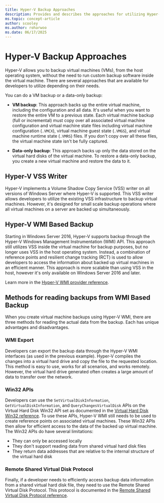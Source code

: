 ```yaml
---
title: Hyper-V Backup Approaches
description: Provides and describes the approaches for utilizing Hyper-V to create backup virtual machines.
ms.topic: concept-article
author: scooley
ms.author: roharwoo
ms.date: 06/17/2025
---
```


# Hyper-V Backup Approaches

Hyper-V allows you to backup virtual machines (VMs), from the host operating system, without the need to run custom backup software inside the virtual machine. There are several approaches that are available for developers to utilize depending on their needs.

You can do a VM backup or a data-only backup:

- **VM backup**: This approach backs up the entire virtual machine, including the configuration and all data. It's useful when you want to restore the entire VM to a previous state. Each virtual machine backup (full or incremental) must copy over all associated virtual machine configuration and virtual machine state files including virtual machine configuration (`.VMCX`), virtual machine guest state (`.VMGS`), and virtual machine runtime state (`.VMRS`) files. If you don't copy over all these files, the virtual machine state isn't be fully captured.

- **Data-only backup**: This approach backs up only the data stored on the virtual hard disks of the virtual machine. To restore a data-only backup, you create a new virtual machine and restore the data to it.

## Hyper-V VSS Writer

Hyper-V implements a Volume Shadow Copy Service (VSS) writer on all versions of Windows Server where Hyper-V is supported. This VSS writer allows developers to utilize the existing VSS infrastructure to backup virtual machines. However, it's designed for small scale backup operations where all virtual machines on a server are backed up simultaneously.

## Hyper-V WMI Based Backup

Starting in Windows Server 2016, Hyper-V supports backup through the Hyper-V Windows Management Instrumentation (WMI) API. This approach still utilizes VSS inside the virtual machine for backup purposes, but no longer uses VSS in the host operating system. Instead, a combination of reference points and resilient change tracking (RCT) is used to allow developers to access the information about backed up virtual machines in an efficient manner. This approach is more scalable than using VSS in the host, however it's only available on Windows Server 2016 and later.

Learn more in the [Hyper-V WMI provider reference](/windows/win32/hyperv_v2/windows-virtualization-portal).

## Methods for reading backups from WMI Based Backup

When you create virtual machine backups using Hyper-V WMI, there are three methods for reading the actual data from the backup. Each has unique advantages and disadvantages.

### WMI Export

Developers can export the backup data through the Hyper-V WMI interfaces (as used in the previous example). Hyper-V compiles the changes into a virtual hard drive and copy the file to the requested location. This method is easy to use, works for all scenarios, and works remotely. However, the virtual hard drive generated often creates a large amount of data to transfer over the network.

### Win32 APIs

Developers can use the `SetVirtualDiskInformation`, `GetVirtualDiskInformation`, and `QueryChangesVirtualDisk` APIs on the Virtual Hard Disk Win32 API set as documented in the [Virtual Hard Disk Win32 reference](/windows/desktop/api/_vhd/).
To use these APIs, Hyper-V WMI still needs to be used to create reference points on associated virtual machines. These Win32 APIs then allow for efficient access to the data of the backed up virtual machine. The Win32 APIs do have several limitations:

- They can only be accessed locally
- They don't support reading data from shared virtual hard disk files
- They return data addresses that are relative to the internal structure of the virtual hard disk

### Remote Shared Virtual Disk Protocol

Finally, if a developer needs to efficiently access backup data information from a shared virtual hard disk file, they need to use the Remote Shared Virtual Disk Protocol. This protocol is documented in the [Remote Shared Virtual Disk Protocol reference](/openspecs/windows_protocols/ms-rsvd/c865c326-47d6-4a91-a62d-0e8f26007d15).
